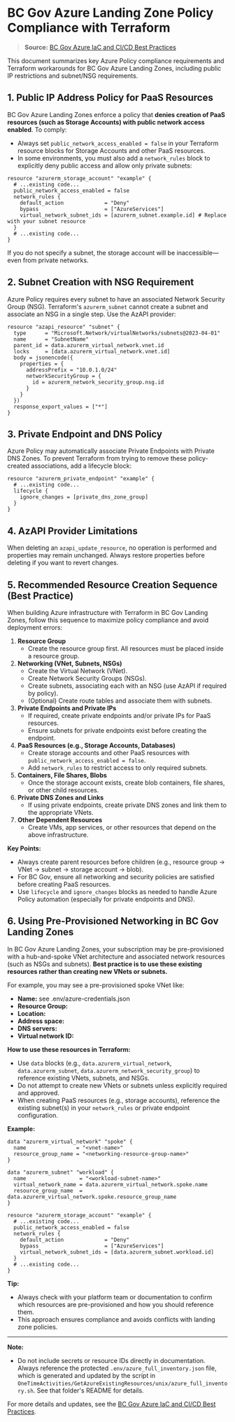# BC Gov Azure Landing Zone Policy Compliance with Terraform

> **Source:** [BC Gov Azure IaC and CI/CD Best Practices](https://developer.gov.bc.ca/docs/default/component/public-cloud-techdocs/azure/best-practices/iac-and-ci-cd/)

This document summarizes key Azure Policy compliance requirements and Terraform workarounds for BC Gov Azure Landing Zones, including public IP restrictions and subnet/NSG requirements.

## 1. Public IP Address Policy for PaaS Resources

BC Gov Azure Landing Zones enforce a policy that **denies creation of PaaS resources (such as Storage Accounts) with public network access enabled**. To comply:

- Always set `public_network_access_enabled = false` in your Terraform resource blocks for Storage Accounts and other PaaS resources.
- In some environments, you must also add a `network_rules` block to explicitly deny public access and allow only private subnets:

```hcl
resource "azurerm_storage_account" "example" {
  # ...existing code...
  public_network_access_enabled = false
  network_rules {
    default_action             = "Deny"
    bypass                     = ["AzureServices"]
    virtual_network_subnet_ids = [azurerm_subnet.example.id] # Replace with your subnet resource
  }
  # ...existing code...
}
```

If you do not specify a subnet, the storage account will be inaccessible—even from private networks.

## 2. Subnet Creation with NSG Requirement

Azure Policy requires every subnet to have an associated Network Security Group (NSG). Terraform's `azurerm_subnet` cannot create a subnet and associate an NSG in a single step. Use the AzAPI provider:

```hcl
resource "azapi_resource" "subnet" {
  type      = "Microsoft.Network/virtualNetworks/subnets@2023-04-01"
  name      = "SubnetName"
  parent_id = data.azurerm_virtual_network.vnet.id
  locks     = [data.azurerm_virtual_network.vnet.id]
  body = jsonencode({
    properties = {
      addressPrefix = "10.0.1.0/24"
      networkSecurityGroup = {
        id = azurerm_network_security_group.nsg.id
      }
    }
  })
  response_export_values = ["*"]
}
```

## 3. Private Endpoint and DNS Policy

Azure Policy may automatically associate Private Endpoints with Private DNS Zones. To prevent Terraform from trying to remove these policy-created associations, add a lifecycle block:

```hcl
resource "azurerm_private_endpoint" "example" {
  # ...existing code...
  lifecycle {
    ignore_changes = [private_dns_zone_group]
  }
}
```

## 4. AzAPI Provider Limitations

When deleting an `azapi_update_resource`, no operation is performed and properties may remain unchanged. Always restore properties before deleting if you want to revert changes.

## 5. Recommended Resource Creation Sequence (Best Practice)

When building Azure infrastructure with Terraform in BC Gov Landing Zones, follow this sequence to maximize policy compliance and avoid deployment errors:

1. **Resource Group**
   - Create the resource group first. All resources must be placed inside a resource group.
2. **Networking (VNet, Subnets, NSGs)**
   - Create the Virtual Network (VNet).
   - Create Network Security Groups (NSGs).
   - Create subnets, associating each with an NSG (use AzAPI if required by policy).
   - (Optional) Create route tables and associate them with subnets.
3. **Private Endpoints and Private IPs**
   - If required, create private endpoints and/or private IPs for PaaS resources.
   - Ensure subnets for private endpoints exist before creating the endpoint.
4. **PaaS Resources (e.g., Storage Accounts, Databases)**
   - Create storage accounts and other PaaS resources with `public_network_access_enabled = false`.
   - Add `network_rules` to restrict access to only required subnets.
5. **Containers, File Shares, Blobs**
   - Once the storage account exists, create blob containers, file shares, or other child resources.
6. **Private DNS Zones and Links**
   - If using private endpoints, create private DNS zones and link them to the appropriate VNets.
7. **Other Dependent Resources**
   - Create VMs, app services, or other resources that depend on the above infrastructure.

**Key Points:**
- Always create parent resources before children (e.g., resource group → VNet → subnet → storage account → blob).
- For BC Gov, ensure all networking and security policies are satisfied before creating PaaS resources.
- Use `lifecycle` and `ignore_changes` blocks as needed to handle Azure Policy automation (especially for private endpoints and DNS).

## 6. Using Pre-Provisioned Networking in BC Gov Landing Zones

In BC Gov Azure Landing Zones, your subscription may be pre-provisioned with a hub-and-spoke VNet architecture and associated network resources (such as NSGs and subnets). **Best practice is to use these existing resources rather than creating new VNets or subnets.**

For example, you may see a pre-provisioned spoke VNet like: 
- **Name:** see .env/azure-credentials.json
- **Resource Group:** 
- **Location:** 
- **Address space:** 
- **DNS servers:** 
- **Virtual network ID:** 

**How to use these resources in Terraform:**
- Use `data` blocks (e.g., `data.azurerm_virtual_network`, `data.azurerm_subnet`, `data.azurerm_network_security_group`) to reference existing VNets, subnets, and NSGs.
- Do not attempt to create new VNets or subnets unless explicitly required and approved.
- When creating PaaS resources (e.g., storage accounts), reference the existing subnet(s) in your `network_rules` or private endpoint configuration.

**Example:**
```hcl
data "azurerm_virtual_network" "spoke" {
  name                = "<vnet-name>"
  resource_group_name = "<networking-resource-group-name>"
}

data "azurerm_subnet" "workload" {
  name                 = "<workload-subnet-name>"
  virtual_network_name = data.azurerm_virtual_network.spoke.name
  resource_group_name  = data.azurerm_virtual_network.spoke.resource_group_name
}

resource "azurerm_storage_account" "example" {
  # ...existing code...
  public_network_access_enabled = false
  network_rules {
    default_action             = "Deny"
    bypass                     = ["AzureServices"]
    virtual_network_subnet_ids = [data.azurerm_subnet.workload.id]
  }
  # ...existing code...
}
```

**Tip:**
- Always check with your platform team or documentation to confirm which resources are pre-provisioned and how you should reference them.
- This approach ensures compliance and avoids conflicts with landing zone policies.

---

**Note:**
- Do not include secrets or resource IDs directly in documentation. Always reference the protected `.env/azure_full_inventory.json` file, which is generated and updated by the script in `OneTimeActivities/GetAzureExistingResources/unix/azure_full_inventory.sh`. See that folder's README for details.

For more details and updates, see the [BC Gov Azure IaC and CI/CD Best Practices](https://developer.gov.bc.ca/docs/default/component/public-cloud-techdocs/azure/best-practices/iac-and-ci-cd/).
